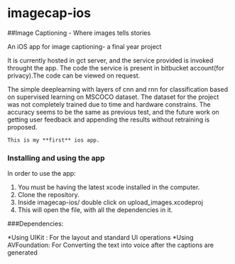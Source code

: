 # imagecap-ios

##Image Captioning - Where images tells stories

An iOS app for image captioning- a final year project

It is currently hosted in gct server, and the service provided is invoked throught the app. The code the service is present in bitbucket account(for privacy).The code can be viewed on request.

The simple deeplearning with layers of cnn and rnn for classification based on supervised learning on MSCOCO dataset. The dataset for the project was not completely trained due to time and hardware constrains. The accuracy seems to be the same as previous test, and the future work on getting user feedback and appending the results without retraining is proposed.

```
This is my **first** ios app.
```

### Installing and using the app
In order to use the app:

1. You must be having the latest xcode installed in the computer.
2. Clone the repository.
3. Inside imagecap-ios/ double click on upload_images.xcodeproj
4. This will open the file, with all the dependencies in it.


###Dependencies:

*Using UIKit : For the layout and standard UI operations
*Using AVFoundation:  For Converting the text into voice after the captions are generated
